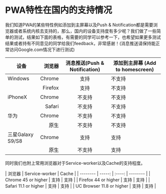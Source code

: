 # PWA特性在国内的支持情况

我们知道PWA的某些特性例如添加到主屏幕以及Push & Notification都是需要浏览器或者系统内核去支持的，那么，国内的设备支持度有多少呢？我们做了一些简单的测试，结果如下面的表格，有需要的同学可以参考一下，也希望如果更多测试结果或者持有不同意见的同学给我们feedback，非常感谢！(消息推送请保持能正常访问Google.com情况下进行测试)



| 设备        | 浏览器    |  消息推送(Push & Notification)  | 添加到主屏幕 (Add to homescreen)
| --------   | -----:   | :----: | --------  |
| Windows      | Chrome     |  支持      | 不支持 |
|              | Firefox    |  支持      | 不支持 |
| iPhoneX      | Chrome     |   不支持    | 不支持 |
|              | Safari     |   不支持    | 不支持 |
| 华为      | Chrome     |   不支持    | 不支持 |
|              | 原生     |   不支持    | 不支持 |
| 三星Galaxy S9/S8     | Chrome     |   支持    | 支持 |
|              | 原生     |   不支持    | 支持 |



同时我们也附上常用浏览器对于Service-worker以及Cache的支持程度。

| 浏览器        | Service-worker    |  Cache  | 
| --------   | -----:   | :----: | --------  |
| Chrome 45 or higher     | 支持   |  支持 |
| Firefox 44 or higher    | 支持     |  支持 |
| Safari 11.1 or higher    | 支持     |  支持 |
| UC Browser 11.8 or higher  | 支持     |  支持 |

